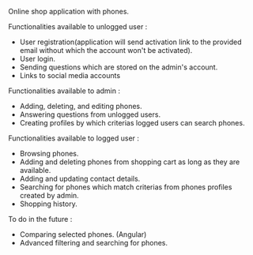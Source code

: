 Online shop application with phones.


Functionalities available to unlogged user :

- User registration(application will send activation link to the provided email without which the account won't be activated). 
- User login.
- Sending questions which are stored on the admin's account.
- Links to social media accounts



Functionalities available to admin :

- Adding, deleting, and editing phones.
- Answering questions from unlogged users.
- Creating profiles by which criterias logged users can search phones.



Functionalities available to logged user :

- Browsing phones.
- Adding and deleting phones from shopping cart as long as they are available.
- Adding and updating contact details.
- Searching for phones which match criterias from phones profiles created by admin.
- Shopping history.




To do in the future : 
- Comparing selected phones. (Angular)
- Advanced filtering and searching for phones.
